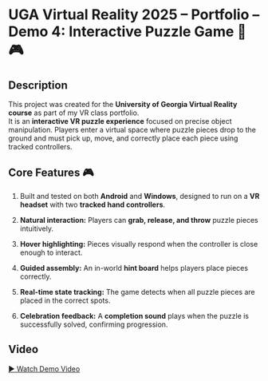 # UGA Virtual Reality 2025 – Portfolio – Demo 4: Interactive Puzzle Game 🧩🎮

## Description
This project was created for the **University of Georgia Virtual Reality course** as part of my VR class portfolio.  
It is an **interactive VR puzzle experience** focused on precise object manipulation. Players enter a virtual space where puzzle pieces drop to the ground and must pick up, move, and correctly place each piece using tracked controllers.

## Core Features 🎮
1. Built and tested on both **Android** and **Windows**, designed to run on a **VR headset** with two **tracked hand controllers**.  

2. **Natural interaction:** Players can **grab, release, and throw** puzzle pieces intuitively.  

3. **Hover highlighting:** Pieces visually respond when the controller is close enough to interact.  

4. **Guided assembly:** An in-world **hint board** helps players place pieces correctly.  

5. **Real-time state tracking:** The game detects when all puzzle pieces are placed in the correct spots.  

6. **Celebration feedback:** A **completion sound** plays when the puzzle is successfully solved, confirming progression.  

## Video
[▶️ Watch Demo Video](Demonstrations/Demo4_Demonstration.mp4)  
